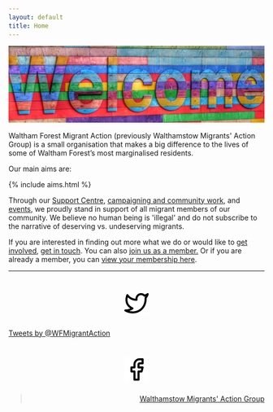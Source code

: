 ```yaml
---
layout: default
title: Home
---
```


<img src="/img/welcome.jpeg" style="width: 100%; max-height: 330px;" />

Waltham Forest Migrant Action (previously Walthamstow Migrants' Action Group) is a small organisation that makes a big difference to the lives of some of Waltham Forest’s most marginalised residents. 

Our main aims are:

{% include aims.html %}

Through our <a href="/support-centre">Support Centre</a>, <a href="/campaigns-and-community">campaigning and community work</a>, and <a href="/events">events</a>, we proudly stand in support of all migrant members of our community. We believe no human being is 'illegal' and do not subscribe to the narrative of deserving vs. undeserving migrants. 

If you are interested in finding out more what we do or would like to <a href="/get-involved">get involved</a>, <a href="/contact-us">get in touch</a>. You can also <a href="https://membermojo.co.uk/wfma/joinus" target="_blank">join us as a member.</a> Or if you are already a member, you can <a href="https://membermojo.co.uk/wfma/yourmembership" target="_blank">view your membership here</a>.

<hr>

<div class="row mb-3">
<div class="col-md-6">
<h1 style="text-align:center;">
  <a href="https://twitter.com/WFMigrantAction" target="_blank"><img src="/img/twitter.svg" /></a>
</h1>
<a class="twitter-timeline" data-height="500" href="https://twitter.com/WFMigrantAction?ref_src=twsrc%5Etfw">Tweets by @WFMigrantAction</a>
<script async src="https://platform.twitter.com/widgets.js" charset="utf-8"></script>
</div>
<div class="col-md-6" style="text-align: right">
<h1 style="text-align:center;">
  <a href="https://facebook.com/WalthamForestMigrantAction" target="_blank"><img src="/img/facebook.svg" /></a>
</h1>
<div id="fb-root"></div>
<script>(function(d, s, id) {
  var js, fjs = d.getElementsByTagName(s)[0];
  if (d.getElementById(id)) return;
  js = d.createElement(s); js.id = id;
  js.src = 'https://connect.facebook.net/en_GB/sdk.js#xfbml=1&version=v3.1';
  fjs.parentNode.insertBefore(js, fjs);
}(document, 'script', 'facebook-jssdk'));</script>
<div class="fb-page" data-href="https://www.facebook.com/WalthamForestMigrantAction" data-tabs="timeline" data-width="500" data-height="500" data-small-header="false" data-adapt-container-width="true" data-hide-cover="true" data-show-facepile="true"><blockquote cite="https://www.facebook.com/WalthamForestMigrantAction" class="fb-xfbml-parse-ignore"><a href="https://www.facebook.com/WalthamstowMigrantsActionGroup">Walthamstow Migrants&#039; Action Group</a></blockquote></div>
</div>
</div>
